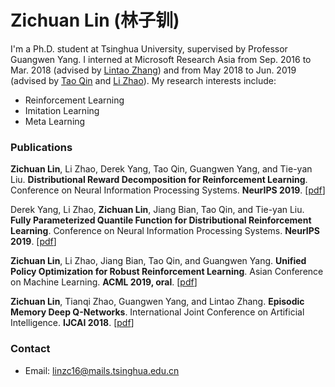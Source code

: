 # Zichuan Lin (林子钏)

I'm a Ph.D. student at Tsinghua University, supervised by Professor Guangwen Yang. I interned at Microsoft Research Asia from Sep. 2016 to Mar. 2018 (advised by [Lintao Zhang](https://www.microsoft.com/en-us/research/people/lintaoz/)) and from May 2018 to Jun. 2019 (advised by [Tao Qin](https://www.microsoft.com/en-us/research/people/taoqin/) and [Li Zhao](https://www.microsoft.com/en-us/research/people/lizo/)). My research interests include:
- Reinforcement Learning
- Imitation Learning
- Meta Learning

### Publications
**Zichuan Lin**, Li Zhao, Derek Yang, Tao Qin, Guangwen Yang, and Tie-yan Liu. **Distributional Reward Decomposition for Reinforcement Learning**. Conference on Neural Information Processing Systems. **NeurIPS 2019**.
[[pdf](https://arxiv.org/abs/1911.02166)]

Derek Yang, Li Zhao, **Zichuan Lin**, Jiang Bian, Tao Qin, and Tie-yan Liu. **Fully Parameterized Quantile Function for Distributional Reinforcement Learning**. Conference on Neural Information Processing Systems. **NeurIPS 2019**.
[[pdf](https://arxiv.org/abs/1911.02140)]

**Zichuan Lin**, Li Zhao, Jiang Bian, Tao Qin, and Guangwen Yang. **Unified Policy Optimization for Robust Reinforcement Learning**.    Asian Conference on Machine Learning. **ACML 2019, oral**.
[[pdf](http://proceedings.mlr.press/v101/lin19a.html)]

**Zichuan Lin**, Tianqi Zhao, Guangwen Yang, and Lintao Zhang. **Episodic Memory Deep Q-Networks**. International Joint Conference on Artificial Intelligence. **IJCAI 2018**.
[[pdf](https://arxiv.org/abs/1805.07603)]


### Contact
- Email: linzc16@mails.tsinghua.edu.cn
